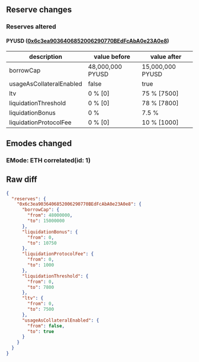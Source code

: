 ## Reserve changes

### Reserves altered

#### PYUSD ([0x6c3ea9036406852006290770BEdFcAbA0e23A0e8](https://etherscan.io/address/0x6c3ea9036406852006290770BEdFcAbA0e23A0e8))

| description | value before | value after |
| --- | --- | --- |
| borrowCap | 48,000,000 PYUSD | 15,000,000 PYUSD |
| usageAsCollateralEnabled | false | true |
| ltv | 0 % [0] | 75 % [7500] |
| liquidationThreshold | 0 % [0] | 78 % [7800] |
| liquidationBonus | 0 % | 7.5 % |
| liquidationProtocolFee | 0 % [0] | 10 % [1000] |


## Emodes changed

### EMode: ETH correlated(id: 1)



## Raw diff

```json
{
  "reserves": {
    "0x6c3ea9036406852006290770BEdFcAbA0e23A0e8": {
      "borrowCap": {
        "from": 48000000,
        "to": 15000000
      },
      "liquidationBonus": {
        "from": 0,
        "to": 10750
      },
      "liquidationProtocolFee": {
        "from": 0,
        "to": 1000
      },
      "liquidationThreshold": {
        "from": 0,
        "to": 7800
      },
      "ltv": {
        "from": 0,
        "to": 7500
      },
      "usageAsCollateralEnabled": {
        "from": false,
        "to": true
      }
    }
  }
}
```